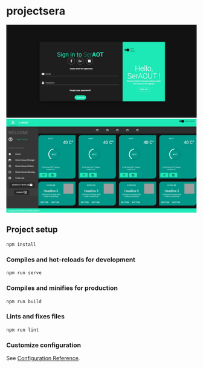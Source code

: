 # projectsera

![Test Image 1](https://github.com/berkaybolac/vuejs-dashboard-signin-signup-age/blob/master/1.png)
![Test Image 2](https://github.com/berkaybolac/vuejs-dashboard-signin-signup-age/blob/master/2.png)

## Project setup
```
npm install
```

### Compiles and hot-reloads for development
```
npm run serve
```

### Compiles and minifies for production
```
npm run build
```

### Lints and fixes files
```
npm run lint
```

### Customize configuration
See [Configuration Reference](https://cli.vuejs.org/config/).
